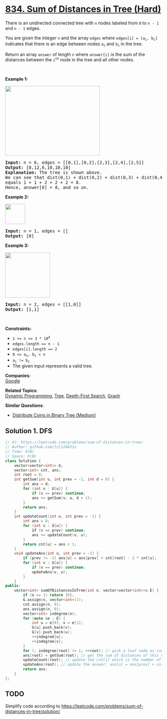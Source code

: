 # [834. Sum of Distances in Tree (Hard)](https://leetcode.com/problems/sum-of-distances-in-tree/)

<p>There is an undirected connected tree with <code>n</code> nodes labeled from <code>0</code> to <code>n - 1</code> and <code>n - 1</code> edges.</p>

<p>You are given the integer <code>n</code> and the array <code>edges</code> where <code>edges[i] = [a<sub>i</sub>, b<sub>i</sub>]</code> indicates that there is an edge between nodes <code>a<sub>i</sub></code> and <code>b<sub>i</sub></code> in the tree.</p>

<p>Return an array <code>answer</code> of length <code>n</code> where <code>answer[i]</code> is the sum of the distances between the <code>i<sup>th</sup></code> node in the tree and all other nodes.</p>

<p>&nbsp;</p>
<p><strong>Example 1:</strong></p>
<img alt="" src="https://assets.leetcode.com/uploads/2021/07/23/lc-sumdist1.jpg" style="width: 304px; height: 224px;">
<pre><strong>Input:</strong> n = 6, edges = [[0,1],[0,2],[2,3],[2,4],[2,5]]
<strong>Output:</strong> [8,12,6,10,10,10]
<strong>Explanation:</strong> The tree is shown above.
We can see that dist(0,1) + dist(0,2) + dist(0,3) + dist(0,4) + dist(0,5)
equals 1 + 1 + 2 + 2 + 2 = 8.
Hence, answer[0] = 8, and so on.
</pre>

<p><strong>Example 2:</strong></p>
<img alt="" src="https://assets.leetcode.com/uploads/2021/07/23/lc-sumdist2.jpg" style="width: 64px; height: 65px;">
<pre><strong>Input:</strong> n = 1, edges = []
<strong>Output:</strong> [0]
</pre>

<p><strong>Example 3:</strong></p>
<img alt="" src="https://assets.leetcode.com/uploads/2021/07/23/lc-sumdist3.jpg" style="width: 144px; height: 145px;">
<pre><strong>Input:</strong> n = 2, edges = [[1,0]]
<strong>Output:</strong> [1,1]
</pre>

<p>&nbsp;</p>
<p><strong>Constraints:</strong></p>

<ul>
	<li><code>1 &lt;= n &lt;= 3 * 10<sup>4</sup></code></li>
	<li><code>edges.length == n - 1</code></li>
	<li><code>edges[i].length == 2</code></li>
	<li><code>0 &lt;= a<sub>i</sub>, b<sub>i</sub> &lt; n</code></li>
	<li><code>a<sub>i</sub> != b<sub>i</sub></code></li>
	<li>The given input represents a valid tree.</li>
</ul>


**Companies**:  
[Google](https://leetcode.com/company/google)

**Related Topics**:  
[Dynamic Programming](https://leetcode.com/tag/dynamic-programming/), [Tree](https://leetcode.com/tag/tree/), [Depth-First Search](https://leetcode.com/tag/depth-first-search/), [Graph](https://leetcode.com/tag/graph/)

**Similar Questions**:
* [Distribute Coins in Binary Tree (Medium)](https://leetcode.com/problems/distribute-coins-in-binary-tree/)

## Solution 1. DFS

```cpp
// OJ: https://leetcode.com/problems/sum-of-distances-in-tree/
// Author: github.com/lzl124631x
// Time: O(N)
// Space: O(N)
class Solution {
    vector<vector<int>> G;
    vector<int> cnt, ans;
    int root = 0;
    int getSum(int u, int prev = -1, int d = 0) {
        int ans = d;
        for (int v : G[u]) {
            if (v == prev) continue;
            ans += getSum(v, u, d + 1);
        }
        return ans;
    }
    int updateCount(int u, int prev = -1) {
        int ans = 0;
        for (int v : G[u]) {
            if (v == prev) continue;
            ans += updateCount(v, u);
        }
        return cnt[u] = ans + 1;
    }
    void updateAns(int u, int prev = -1) {
        if (prev != -1) ans[u] = ans[prev] + cnt[root] - 2 * cnt[u];
        for (int v : G[u]) {
            if (v == prev) continue;
            updateAns(v, u);
        }
    }
public:
    vector<int> sumOfDistancesInTree(int n, vector<vector<int>>& E) {
        if (n == 1) return {0};
        G.assign(n, vector<int>());
        cnt.assign(n, 0);
        ans.assign(n, 0);
        vector<int> indegree(n);
        for (auto &e : E) {
            int u = e[0], v = e[1];
            G[u].push_back(v);
            G[v].push_back(u);
            ++indegree[u];
            ++indegree[v];
        }
        for (; indegree[root] != 1; ++root); // pick a leaf node as root
        ans[root] = getSum(root); // get the sum of distances of this node `root`
        updateCount(root); // update the cnt[i] which is the number of nodes in the subtree with `i` as the subtree root
        updateAns(root); // update the answer: ans[u] = ans[prev] + cnt[root] - 2 * cnt[u]
        return ans;
    }
};
```


## TODO

Simplify code according to https://leetcode.com/problems/sum-of-distances-in-tree/solution/